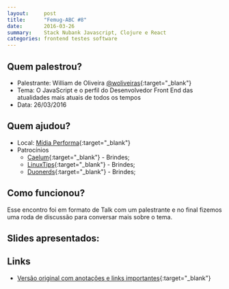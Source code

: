 ```yaml
---
layout:     post
title:      "Femug-ABC #8"
date:       2016-03-26
summary:    Stack Nubank Javascript, Clojure e React
categories: frontend testes software
---
```

## Quem palestrou?
* Palestrante: William de Oliveira [@woliveiras](http://woliveiras.com.br/about){:target="_blank"}
* Tema: O JavaScript e o perfil do Desenvolvedor Front End das atualidades mais atuais de todos os tempos
* Data: 26/03/2016

## Quem ajudou?
* Local: [Mídia Performa](http://www.midiaperforma.com.br/){:target="_blank"}
* Patrocínios
    * [Caelum](http://www.caelum.com.br/){:target="_blank"} - Brindes;
    * [LinuxTips](https://www.youtube.com/channel/UCJnKVGmXRXrH49Tvrx5X0Sw){:target="_blank"} - Brindes;
    * [Duonerds](http://duonerds.com.br/){:target="_blank"} - Brindes;


## Como funcionou?

Esse encontro foi em formato de Talk com um palestrante e no final fizemos uma roda de discussão para conversar mais sobre o tema.

## Slides apresentados:

<script async class="speakerdeck-embed" data-id="137aa2ef189a460e9f2b28919efbdbca" data-ratio="1.77777777777778" src="//speakerdeck.com/assets/embed.js"></script>

## Links
* [Versão original com anotações e links importantes](https://docs.google.com/presentation/d/15St9PXpif87PIqWnIuP3Xfr-kOPJvnssWIt_cLpnoRI/edit?usp=sharing){:target="_blank"}